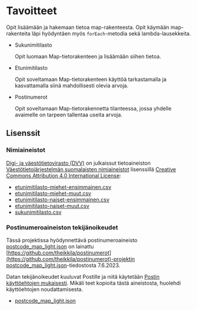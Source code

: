 # Tavoitteet

Opit lisäämään ja hakemaan tietoa map-rakenteesta. Opit käymään map-rakenteita läpi hyödyntäen myös `forEach`-metodia sekä lambda-lausekkeita.

* Sukunimitilasto

    Opit luomaan Map-tietorakenteen ja lisäämään siihen tietoa.

* Etunimitilasto

    Opit soveltamaan Map-tietorakenteen käyttöä tarkastamalla ja kasvattamalla siinä mahdollisesti olevia arvoja.

* Postinumerot

    Opit soveltamaan Map-tietorakennetta tilanteessa, jossa yhdelle avaimelle on tarpeen tallentaa useita arvoja.

## Lisenssit

### Nimiaineistot


[Digi- ja väestötietovirasto (DVV)](https://www.avoindata.fi/data/fi/organization/digi_ja_vaestotietovirasto) on julkaissut tietoaineiston [Väestötietojärjestelmän suomalaisten nimiaineistot](https://www.avoindata.fi/data/fi/dataset/none) lisenssillä [Creative Commons Attribution 4.0 International License](https://creativecommons.org/licenses/by/4.0/):

* [etunimitilasto-miehet-ensimmainen.csv](/data/etunimitilasto-miehet-ensimmainen.csv)
* [etunimitilasto-miehet-muut.csv](/data/etunimitilasto-miehet-muut.csv)
* [etunimitilasto-naiset-ensimmainen.csv](/data/etunimitilasto-naiset-ensimmainen.csv)
* [etunimitilasto-naiset-muut.csv](/data/etunimitilasto-naiset-muut.csv)
* [sukunimitilasto.csv](/data/sukunimitilasto.csv)

### Postinumeroaineiston tekijänoikeudet

Tässä projektissa hyödynnettävä postinumeroaineisto [postcode_map_light.json](postcode_map_light.json) on lainattu [https://github.com/theikkila/postinumerot](https://github.com/theikkila/postinumerot)-projektin [postcode_map_light.json](https://github.com/theikkila/postinumerot/blob/master/postcode_map_light.json)-tiedostosta 7.6.2023.

Datan tekijänoikeudet kuuluvat Postille ja niitä käytetään [Postin käyttöehtojen mukaisesti](https://www.posti.fi/fi/asiakastuki/postinumerotiedostot). Mikäli teet kopioita tästä aineistosta, huolehdi käyttöehtojen noudattamisesta.

* [postcode_map_light.json](/data/postcode_map_light.json)
